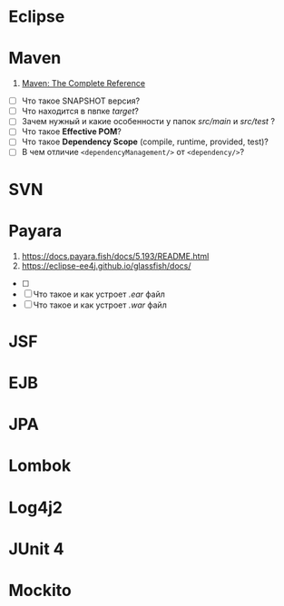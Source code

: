 # Eclipse
# Maven
1. [Maven: The Complete Reference](https://books.sonatype.com/mvnref-book/pdf/mvnref-pdf.pdf)

- [ ] Что такое SNAPSHOT версия?
- [ ] Что находится в пвпке *target*?
- [ ] Зачем нужный и какие особенности у папок *src/main* и *src/test* ?
- [ ] Что такое **Effective POM**?
- [ ] Что такое **Dependency Scope** (compile, runtime, provided, test)?
- [ ] В чем отличие `<dependencyManagement/>` от `<dependency/>`? 
# SVN
# Payara
1. https://docs.payara.fish/docs/5.193/README.html
2. https://eclipse-ee4j.github.io/glassfish/docs/

- [ ] 
- [ ] Что такое и как устроет *.ear* файл
- [ ] Что такое и как устроет *.war* файл

# JSF
# EJB
# JPA
# Lombok
# Log4j2
# JUnit 4
# Mockito
